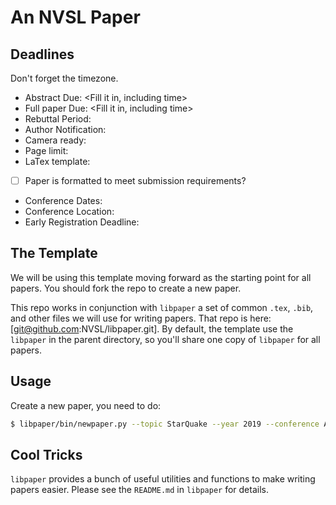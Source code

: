 # An NVSL Paper

## Deadlines

Don't forget the timezone.

* Abstract Due: <Fill it in, including time>
* Full paper Due: <Fill it in, including time>
* Rebuttal Period: <Fill it in>
* Author Notification: <Fill it in>
* Camera ready: <Fill it in>
* Page limit: <Fill it in>
* LaTex template: <Fill it in> 

- [ ] Paper is formatted to meet submission requirements?

* Conference Dates: <Fill it in>
* Conference Location: <Fill it in>
* Early Registration Deadline: <Fill it in>


## The Template

We will be using this template moving forward as the starting point for all papers.  You should fork the repo to create a new paper.

This repo works in conjunction with `libpaper` a set of common `.tex`, `.bib`, and other files we will use for writing papers.  That repo is here:  [git@github.com:NVSL/libpaper.git].  By default, the template use the `libpaper` in the parent directory, so you'll share one copy of `libpaper` for all papers.

## Usage

Create a new paper, you need to do:

```sh
$ libpaper/bin/newpaper.py --topic StarQuake --year 2019 --conference ASPLOS --github-user stevenjswanson
```

## Cool Tricks

`libpaper` provides a bunch of useful utilities and functions to make writing papers easier.  Please see the `README.md` in `libpaper` for details.  
